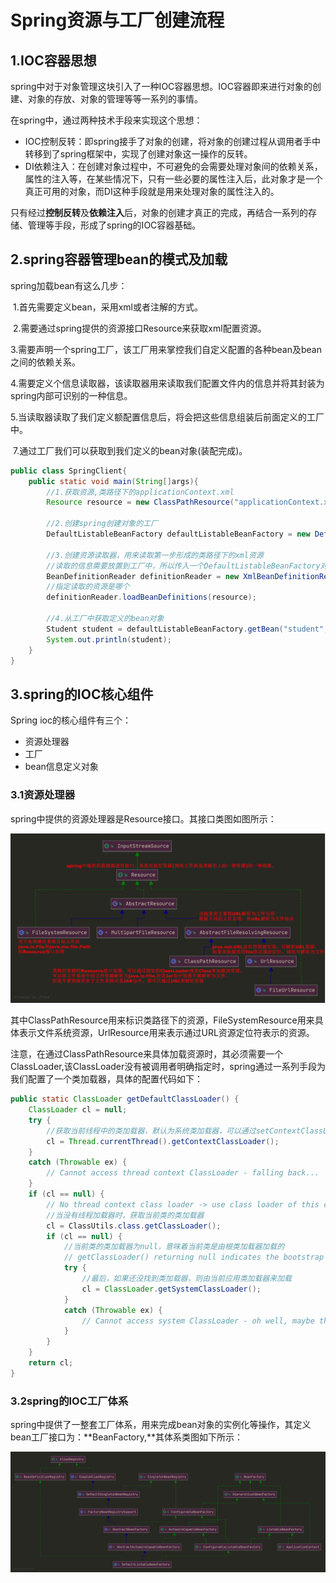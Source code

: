 # Spring资源与工厂创建流程

## 1.IOC容器思想

spring中对于对象管理这块引入了一种IOC容器思想。IOC容器即来进行对象的创建、对象的存放、对象的管理等等一系列的事情。

在spring中，通过两种技术手段来实现这个思想：

- IOC控制反转：即spring接手了对象的创建，将对象的创建过程从调用者手中转移到了spring框架中，实现了创建对象这一操作的反转。
- DI依赖注入：在创建对象过程中，不可避免的会需要处理对象间的依赖关系，属性的注入等，在某些情况下，只有一些必要的属性注入后，此对象才是一个真正可用的对象，而DI这种手段就是用来处理对象的属性注入的。

只有经过**控制反转**及**依赖注入**后，对象的创建才真正的完成，再结合一系列的存储、管理等手段，形成了spring的IOC容器基础。

## 2.spring容器管理bean的模式及加载

spring加载bean有这么几步：

​	1.首先需要定义bean，采用xml或者注解的方式。

​	2.需要通过spring提供的资源接口Resource来获取xml配置资源。

​	3.需要声明一个spring工厂，该工厂用来掌控我们自定义配置的各种bean及bean之间的依赖关系。

​	4.需要定义个信息读取器，该读取器用来读取我们配置文件内的信息并将其封装为spring内部可识别的一种信息。

​	5.当读取器读取了我们定义额配置信息后，将会把这些信息组装后前面定义的工厂中。

​	7.通过工厂我们可以获取到我们定义的bean对象(装配完成)。

```Java
public class SpringClient{
	public static void main(String[]args){
        //1.获取资源,类路径下的applicationContext.xml
        Resource resource = new ClassPathResource("applicationContext.xml");

        //2.创建spring创建对象的工厂
        DefaultListableBeanFactory defaultListableBeanFactory = new DefaultListableBeanFactory();

        //3.创建资源读取器，用来读取第一步形成的类路径下的xml资源
        //读取的信息需要放置到工厂中，所以传入一个DefaultListableBeanFactory对象
        BeanDefinitionReader definitionReader = new XmlBeanDefinitionReader(defaultListableBeanFactory);
        //指定读取的资源是哪个
        definitionReader.loadBeanDefinitions(resource);

        //4.从工厂中获取定义的bean对象
        Student student = defaultListableBeanFactory.getBean("student",Student.class);
        System.out.println(student);
    }
}
```

## 3.spring的IOC核心组件

Spring ioc的核心组件有三个：

- 资源处理器
- 工厂
- bean信息定义对象

### 3.1资源处理器

spring中提供的资源处理器是Resource接口。其接口类图如图所示：

![ClassPathResource](Spring资源与工厂创建流程.assets/ClassPathResource.png)

其中ClassPathResource用来标识类路径下的资源，FileSystemResource用来具体表示文件系统资源，UrlResource用来表示通过URL资源定位符表示的资源。

注意，在通过ClassPathResource来具体加载资源时，其必须需要一个ClassLoader,该ClassLoader没有被调用者明确指定时，spring通过一系列手段为我们配置了一个类加载器，具体的配置代码如下：

```Java
public static ClassLoader getDefaultClassLoader() {
    ClassLoader cl = null;
    try {
        //获取当前线程中的类加载器，默认为系统类加载器，可以通过setContextClassLoader()来设置
        cl = Thread.currentThread().getContextClassLoader();
    }
    catch (Throwable ex) {
        // Cannot access thread context ClassLoader - falling back...
    }
    if (cl == null) {
        // No thread context class loader -> use class loader of this class.
        //当没有线程加载器时，获取当前类的类加载器
        cl = ClassUtils.class.getClassLoader();
        if (cl == null) {
            //当前类的类加载器为null，意味着当前类是由根类加载器加载的
            // getClassLoader() returning null indicates the bootstrap ClassLoader
            try {
                //最后，如果还没找到类加载器，则由当前应用类加载器来加载
                cl = ClassLoader.getSystemClassLoader();
            }
            catch (Throwable ex) {
                // Cannot access system ClassLoader - oh well, maybe the caller can live with null...
            }
        }
    }
    return cl;
}
```

### 3.2spring的IOC工厂体系

spring中提供了一整套工厂体系，用来完成bean对象的实例化等操作，其定义bean工厂接口为：**BeanFactory,**其体系类图如下所示：

![IOC工厂体系类图](Spring资源与工厂创建流程.assets/IOC工厂体系类图.png)



